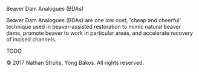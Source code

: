 Beaver Dam Analogues (BDAs)

Beaver Dam Analogues (BDAs) are one low cost, 'cheap and cheerful' technique used in beaver-assisted restoration to mimic natural beaver dams, promote beaver to work in particular areas, and accelerate recovery of incised channels.

TODO

&copy; 2017 Nathan Struhs, Yong Bakos. All rights reserved.
